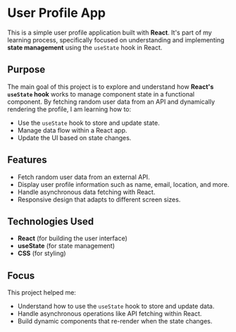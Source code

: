# User Profile App

This is a simple user profile application built with **React**. It's part of my learning process, specifically focused on understanding and implementing **state management** using the `useState` hook in React.

## Purpose

The main goal of this project is to explore and understand how **React's `useState` hook** works to manage component state in a functional component. By fetching random user data from an API and dynamically rendering the profile, I am learning how to:
- Use the `useState` hook to store and update state.
- Manage data flow within a React app.
- Update the UI based on state changes.

## Features
- Fetch random user data from an external API.
- Display user profile information such as name, email, location, and more.
- Handle asynchronous data fetching with React.
- Responsive design that adapts to different screen sizes.

## Technologies Used
- **React** (for building the user interface)
- **useState** (for state management)
- **CSS** (for styling)

##  Focus
This project helped me:
- Understand how to use the `useState` hook to store and update data.
- Handle asynchronous operations like API fetching within React.
- Build dynamic components that re-render when the state changes.


   
